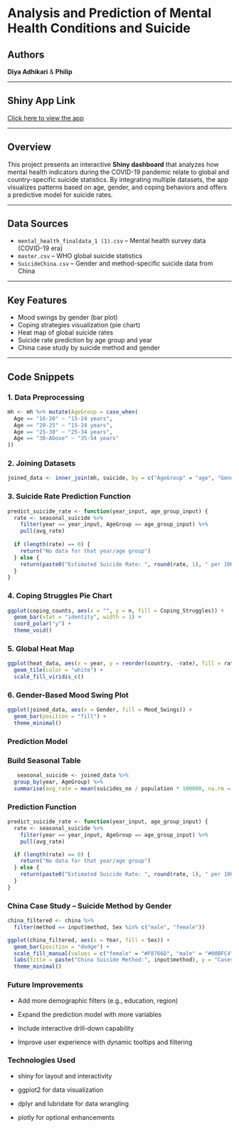 # Analysis and Prediction of Mental Health Conditions and Suicide


## Authors
**Diya Adhikari** & **Philip**

---

##  Shiny App Link
[Click here to view the app](https://diya11.shinyapps.io/finalproject/)

---

## Overview

This project presents an interactive **Shiny dashboard** that analyzes how mental health indicators during the COVID-19 pandemic relate to global and country-specific suicide statistics. By integrating multiple datasets, the app visualizes patterns based on age, gender, and coping behaviors and offers a predictive model for suicide rates.

---

## Data Sources

- `mental_health_finaldata_1 (1).csv` – Mental health survey data (COVID-19 era)
- `master.csv` – WHO global suicide statistics
- `SuicideChina.csv` – Gender and method-specific suicide data from China

---

##  Key Features

- Mood swings by gender (bar plot)
- Coping strategies visualization (pie chart)
- Heat map of global suicide rates
- Suicide rate prediction by age group and year
- China case study by suicide method and gender

---

##  Code Snippets

### 1. Data Preprocessing

```r
mh <- mh %>% mutate(AgeGroup = case_when(
  Age == "16-20" ~ "15-24 years",
  Age == "20-25" ~ "15-24 years",
  Age == "25-30" ~ "25-34 years",
  Age == "30-Above" ~ "35-54 years"
))
```
### 2. Joining Datasets

```r
joined_data <- inner_join(mh, suicide, by = c("AgeGroup" = "age", "Gender" = "sex"))
```

### 3. Suicide Rate Prediction Function

```r
predict_suicide_rate <- function(year_input, age_group_input) {
  rate <- seasonal_suicide %>%
    filter(year == year_input, AgeGroup == age_group_input) %>%
    pull(avg_rate)
 
  if (length(rate) == 0) {
    return("No data for that year/age group")
  } else {
    return(paste0("Estimated Suicide Rate: ", round(rate, 1), " per 100k"))
  }
}
```
### 4. Coping Struggles Pie Chart

```r
ggplot(coping_counts, aes(x = "", y = n, fill = Coping_Struggles)) +
  geom_bar(stat = "identity", width = 1) +
  coord_polar("y") +
  theme_void()

```
### 5. Global Heat Map

```r
ggplot(heat_data, aes(x = year, y = reorder(country, -rate), fill = rate)) +
  geom_tile(color = "white") +
  scale_fill_viridis_c()
```
### 6.  Gender-Based Mood Swing Plot

```r
ggplot(joined_data, aes(x = Gender, fill = Mood_Swings)) +
  geom_bar(position = "fill") +
  theme_minimal()

```
### Prediction Model

   ### Build Seasonal Table
```r
   seasonal_suicide <- joined_data %>%
  group_by(year, AgeGroup) %>%
  summarise(avg_rate = mean(suicides_no / population * 100000, na.rm = TRUE), .groups = "drop")
```
### Prediction Function
```r
predict_suicide_rate <- function(year_input, age_group_input) {
  rate <- seasonal_suicide %>%
    filter(year == year_input, AgeGroup == age_group_input) %>%
    pull(avg_rate)

  if (length(rate) == 0) {
    return("No data for that year/age group")
  } else {
    return(paste0("Estimated Suicide Rate: ", round(rate, 1), " per 100k"))
  }
}

```

### China Case Study – Suicide Method by Gender
```r
china_filtered <- china %>%
  filter(method == input$method, Sex %in% c("male", "female"))

ggplot(china_filtered, aes(x = Year, fill = Sex)) +
  geom_bar(position = "dodge") +
  scale_fill_manual(values = c("female" = "#F8766D", "male" = "#00BFC4")) +
  labs(title = paste("China Suicide Method:", input$method), y = "Cases", fill = "Gender") +
  theme_minimal()
```

### Future Improvements
- Add more demographic filters (e.g., education, region)

- Expand the prediction model with more variables

- Include interactive drill-down capability

- Improve user experience with dynamic tooltips and filtering


### Technologies Used

- shiny for layout and interactivity

- ggplot2 for data visualization

- dplyr and lubridate for data wrangling

- plotly for optional enhancements



